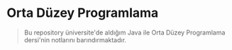 # Orta Düzey Programlama
> Bu repository üniversite'de aldığım Java ile Orta Düzey Programlama dersi'nin notlarını barındırmaktadır.
